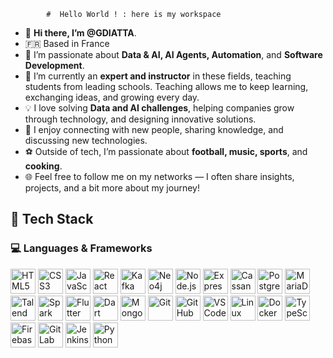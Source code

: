             #  Hello World ! : here is my workspace
            
- 👋 **Hi there, I’m @GDIATTA**.
- 🇫🇷 Based in France
- 👀 I’m passionate about **Data & AI, AI Agents, Automation**, and **Software Development**.
- 🌱 I’m currently an **expert and instructor** in these fields, teaching students from leading schools. Teaching allows me to keep learning, exchanging ideas, and growing every day.
- 💡 I love solving **Data and AI challenges**, helping companies grow through technology, and designing innovative solutions.
- 💬 I enjoy connecting with new people, sharing knowledge, and discussing new technologies.
- ⚽ Outside of tech, I’m passionate about **football, music, sports**, and **cooking**.
- 🌐 Feel free to follow me on my networks — I often share insights, projects, and a bit more about my journey!

<!---
GDIATTA/GDIATTA is a ✨ special ✨ repository because its `README.md` (this file) appears on your GitHub profile.
You can click the Preview link to take a look at your changes.
--->

## 🧰 Tech Stack

### 💻 Languages & Frameworks
<p align="left">
  <img src="https://cdn.jsdelivr.net/gh/devicons/devicon/icons/html5/html5-original.svg" alt="HTML5" width="40" height="40"/>
  <img src="https://cdn.jsdelivr.net/gh/devicons/devicon/icons/css3/css3-original.svg" alt="CSS3" width="40" height="40"/>
  <img src="https://cdn.jsdelivr.net/gh/devicons/devicon/icons/javascript/javascript-original.svg" alt="JavaScript" width="40" height="40"/>
  <img src="https://cdn.jsdelivr.net/gh/devicons/devicon/icons/react/react-original.svg" alt="React" width="40" height="40"/>
  <img src="https://cdn.jsdelivr.net/gh/devicons/devicon/icons/kafka/kafka-original.svg" alt="Kafka" width="40" height="40"/>
  <img src="https://cdn.jsdelivr.net/gh/devicons/devicon/icons/neo4j/neo4j-original.svg" alt="Neo4j" width="40" height="40"/>
  <img src="https://cdn.jsdelivr.net/gh/devicons/devicon/icons/nodejs/nodejs-original.svg" alt="Node.js" width="40" height="40"/>
  <img src="https://cdn.jsdelivr.net/gh/devicons/devicon/icons/express/express-original.svg" alt="Express" width="40" height="40"/>
  <img src="https://cdn.jsdelivr.net/gh/devicons/devicon/icons/cassandra/cassandra-original.svg" alt="Cassandra" width="40" height="40"/>
  <img src="https://cdn.jsdelivr.net/gh/devicons/devicon/icons/postgresql/postgresql-original.svg" alt="Postgresql" width="40" height="40"/>
  <img src="https://cdn.jsdelivr.net/gh/devicons/devicon/icons/mariaDB/mariaDB-original.svg" alt="MariaDB" width="40" height="40"/>
  <img src="https://cdn.jsdelivr.net/gh/devicons/devicon/icons/talend/talend-original.svg" alt="Talend" width="40" height="40"/>
  <img src="https://cdn.jsdelivr.net/gh/devicons/devicon/icons/spark/spark-original.svg" alt="Spark" width="40" height="40"/>
  <img src="https://cdn.jsdelivr.net/gh/devicons/devicon/icons/flutter/flutter-original.svg" alt="Flutter" width="40" height="40"/>
  <img src="https://cdn.jsdelivr.net/gh/devicons/devicon/icons/dart/dart-original.svg" alt="Dart" width="40" height="40"/>
  <img src="https://cdn.jsdelivr.net/gh/devicons/devicon/icons/mongodb/mongodb-original.svg" alt="MongoDB" width="40" height="40"/>
  <img src="https://cdn.jsdelivr.net/gh/devicons/devicon/icons/git/git-original.svg" alt="Git" width="40" height="40"/>
  <img src="https://cdn.jsdelivr.net/gh/devicons/devicon/icons/github/github-original.svg" alt="GitHub" width="40" height="40"/>
  <img src="https://cdn.jsdelivr.net/gh/devicons/devicon/icons/vscode/vscode-original.svg" alt="VS Code" width="40" height="40"/>
  <img src="https://cdn.jsdelivr.net/gh/devicons/devicon/icons/linux/linux-original.svg" alt="Linux" width="40" height="40"/>
  <img src="https://cdn.jsdelivr.net/gh/devicons/devicon/icons/docker/docker-original.svg" alt="Docker" width="40" height="40"/>
  <img src="https://cdn.jsdelivr.net/gh/devicons/devicon/icons/typescript/typescript-original.svg" alt="TypeScript" width="40" height="40"/>
  <img src="https://cdn.jsdelivr.net/gh/devicons/devicon/icons/firebase/firebase-plain.svg" alt="Firebase" width="40" height="40"/>
  <img src="https://cdn.jsdelivr.net/gh/devicons/devicon/icons/gitlab/gitlab-original.svg" alt="GitLab" width="40" height="40"/>
  <img src="https://cdn.jsdelivr.net/gh/devicons/devicon/icons/jenkins/jenkins-original.svg" alt="Jenkins" width="40" height="40"/>
  <img src="https://cdn.jsdelivr.net/gh/devicons/devicon/icons/python/python-original.svg" alt="Python" width="40" height="40"/>
</p>

